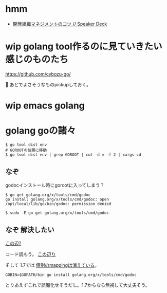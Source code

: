 # hmm

- [開発組織マネジメントのコツ // Speaker Deck](https://speakerdeck.com/naoya/kai-fa-zu-zhi-manezimentofalsekotu)

# wip golang tool作るのに見ていきたい感じのものたち

https://github.com/cybozu-go/

:notebook: あとでよさそうなものpickupしておく。

# wip emacs golang

# golang goの諸々

```
$ go tool dist env
# GOROOTの位置に移動
$ go tool dist env | grep GOROOT | cut -d = -f 2 | xargs cd
```

## なぞ

godocインストール時にgorootに入ってしまう？

```
$ go get golang.org/x/tools/cmd/godoc
go install golang.org/x/tools/cmd/godoc: open /opt/local/lib/go/bin/godoc: permission denied
```

```
$ sudo -E go get golang.org/x/tools/cmd/godoc
```

## なぞ 解決したい

[この辺?](https://github.com/golang/go/wiki/InstallTroubleshooting#why-does-go-get-work-for-some-packages-and-report-permission-denied-in-goroot-for-some-others-with-gopath-set-properly)

コード読もう。 [この辺り](https://github.com/golang/go/blob/release-branch.go1.6/src/cmd/go/pkg.go#L807)

そして 1.7では [個別のmappingは消えている](https://github.com/golang/go/blob/release-branch.go1.7/src/cmd/go/pkg.go#L693)。

```
GOBIN=$GOPATH/bin go install golang.org/x/tools/cmd/godoc
```

とりあえずこれで誤魔化せそうだし。1.7からなら無視して大丈夫そう。
